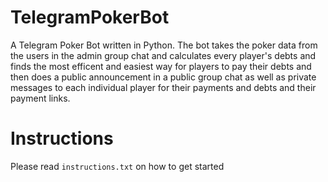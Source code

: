 # TelegramPokerBot

A Telegram Poker Bot written in Python. The bot takes the poker data from the users in the admin group chat and calculates every player's debts and finds the most efficent and easiest way for players to pay their debts and then does a public announcement in a public group chat as well as private messages to each individual player for their payments and debts and their payment links.


# Instructions
Please read ```instructions.txt``` on how to get started
